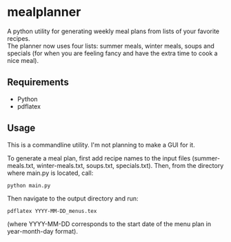 # mealplanner
A python utility for generating weekly meal plans from lists of your favorite recipes.  
The planner now uses four lists:  summer meals, winter meals, soups and specials (for when you are feeling fancy and have the extra time to cook a nice meal).

## Requirements
 * Python
 * pdflatex 

## Usage
This is a commandline utility. I'm not planning to make a GUI for it.

To generate a meal plan, first add recipe names to the input files (summer-meals.txt, winter-meals.txt, soups.txt, specials.txt). Then, from the directory where main.py is located, call: 
    
    python main.py

Then navigate to the output directory and run:

    pdflatex YYYY-MM-DD_menus.tex

(where YYYY-MM-DD corresponds to the start date of the menu plan in year-month-day format).
